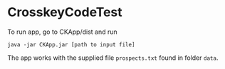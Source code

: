 # CrosskeyCodeTest

To run app, go to CKApp/dist and run
```
java -jar CKApp.jar [path to input file]
```
The app works with the supplied file `prospects.txt` found in folder `data`.
